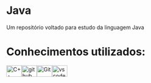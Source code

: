 # Java
Um repositório voltado para estudo da linguagem Java

# Conhecimentos utilizados:
<div style="display: flex;">
  <img src="https://cdn.jsdelivr.net/gh/devicons/devicon/icons/java/java-original.svg" alt="C++" height="30" width="40">
  <img src="https://cdn.jsdelivr.net/gh/devicons/devicon/icons/github/github-original.svg" alt="github" height="30" width="40">
  <img src="https://cdn.jsdelivr.net/gh/devicons/devicon/icons/git/git-original.svg" alt="Git" height="30" width="40"/>
  <img src="https://cdn.jsdelivr.net/gh/devicons/devicon/icons/vscode/vscode-original.svg" alt="vscode" height="30" width="40">
</div>
